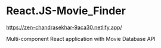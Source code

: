 # React.JS-Movie_Finder

https://zen-chandrasekhar-9aca30.netlify.app/

Multi-component React application with Movie Database API
